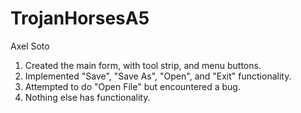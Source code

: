 # TrojanHorsesA5

Axel Soto
1. Created the main form, with tool strip, and menu buttons. 
2. Implemented "Save", "Save As", "Open", and "Exit" functionality. 
3. Attempted to do "Open File" but encountered a bug. 
4. Nothing else has functionality.
